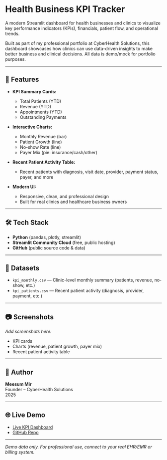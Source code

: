 # Health Business KPI Tracker

A modern Streamlit dashboard for health businesses and clinics to visualize key performance indicators (KPIs), financials, patient flow, and operational trends.

Built as part of my professional portfolio at CyberHealth Solutions, this dashboard showcases how clinics can use data-driven insights to make better business and clinical decisions. All data is demo/mock for portfolio purposes.

---

## 🚀 Features

- **KPI Summary Cards:**
  - Total Patients (YTD)
  - Revenue (YTD)
  - Appointments (YTD)
  - Outstanding Payments

- **Interactive Charts:**
  - Monthly Revenue (bar)
  - Patient Growth (line)
  - No-show Rate (line)
  - Payer Mix (pie: insurance/cash/other)

- **Recent Patient Activity Table:**
  - Recent patients with diagnosis, visit date, provider, payment status, payer, and more

- **Modern UI:**
  - Responsive, clean, and professional design
  - Built for real clinics and healthcare business owners

---

## 🛠️ Tech Stack

- **Python** (pandas, plotly, streamlit)
- **Streamlit Community Cloud** (free, public hosting)
- **GitHub** (public source code & data)

---

## 📂 Datasets

- `kpi_monthly.csv` — Clinic-level monthly summary (patients, revenue, no-show, etc.)
- `kpi_patients.csv` — Recent patient activity (diagnosis, provider, payment, etc.)

---

## 📷 Screenshots

*Add screenshots here:*
- KPI cards
- Charts (revenue, patient growth, payer mix)
- Recent patient activity table

---

## 👤 Author

**Meesum Mir**  
Founder – CyberHealth Solutions  
2025

---

## 🌐 Live Demo

- [Live KPI Dashboard]([your-streamlit-link-here](https://health-kpi-tracker-bpohgqvloqmgjw9jxmmbva.streamlit.app/))
- [GitHub Repo]([your-repo-link-here](https://github.com/meesummeer/health-kpi-tracker/tree/main))

---

*Demo data only. For professional use, connect to your real EHR/EMR or billing system.*
